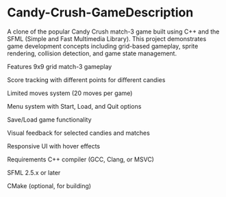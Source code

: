 # Candy-Crush-GameDescription
A clone of the popular Candy Crush match-3 game built using C++ and the SFML (Simple and Fast Multimedia Library). This project demonstrates game development concepts including grid-based gameplay, sprite rendering, collision detection, and game state management.

Features
9x9 grid match-3 gameplay

Score tracking with different points for different candies

Limited moves system (20 moves per game)

Menu system with Start, Load, and Quit options

Save/Load game functionality

Visual feedback for selected candies and matches

Responsive UI with hover effects

Requirements
C++ compiler (GCC, Clang, or MSVC)

SFML 2.5.x or later

CMake (optional, for building)
